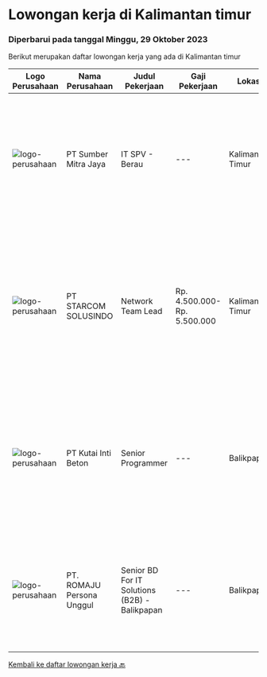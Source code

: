 
  # Lowongan kerja di Kalimantan timur

  ### Diperbarui pada tanggal Minggu, 29 Oktober 2023

  Berikut merupakan daftar lowongan kerja yang ada di Kalimantan timur

  |Logo Perusahaan | Nama Perusahaan | Judul Pekerjaan | Gaji Pekerjaan | Lokasi | Deskripsi | Tanggal diunggah | Pranala |
  | -------------- | --------------- | --------------- | --------- | --------- | -------------- | ------- | ----------- |
  |![logo-perusahaan](https://image-service-cdn.seek.com.au/f0ba1595e90ec5243d43e958e1c29680e7a44894/ee4dce1061f3f616224767ad58cb2fc751b8d2dc)|PT Sumber Mitra Jaya|IT SPV - Berau|---|Kalimantan Timur|Requirement: Candidate must possess at least Diploma/ Bachelor’s degree in Information Technology/IT Engineering/ IT related field. Required...|Minggu, 22 Oktober 2023|https://www.jobstreet.co.id/id/job/it-spv-berau-4506034?token=0~f36d986c-2822-42dd-be72-e7bd89f7fc9c&sectionRank=1&jobId=jobstreet-id-job-4506034|
|![logo-perusahaan](https://image-service-cdn.seek.com.au/7884713e971117aab6aab88adb5badf34d97ca7d/ee4dce1061f3f616224767ad58cb2fc751b8d2dc)|PT STARCOM SOLUSINDO|Network Team Lead|Rp. 4.500.000-Rp. 5.500.000|Kalimantan Timur|Tanggung Jawab Utama: Pemimpinan dan Manajemen Tim: Mengelola dan memimpin tim teknisi jaringan. Menetapkan tujuan dan target tim, serta memastikan...|Kamis, 12 Oktober 2023|https://www.jobstreet.co.id/id/job/network-team-lead-4496909?token=0~f36d986c-2822-42dd-be72-e7bd89f7fc9c&sectionRank=2&jobId=jobstreet-id-job-4496909|
|![logo-perusahaan](https://i.ibb.co/sqvTCh9/112815900-stock-vector-no-image-available-icon-flat-vector.webp)|PT Kutai Inti Beton|Senior Programmer|---|Balikpapan|Deskripsi: Memiliki Komunikasi yang baik Memiliki pengetahuan dibidang ASP.Net Webform, Sql Server dan full-stack developer Memiliki keterampilan...|Jumat, 13 Oktober 2023|https://www.jobstreet.co.id/id/job/senior-programmer-4498311?token=0~f36d986c-2822-42dd-be72-e7bd89f7fc9c&sectionRank=3&jobId=jobstreet-id-job-4498311|
|![logo-perusahaan](https://i.ibb.co/sqvTCh9/112815900-stock-vector-no-image-available-icon-flat-vector.webp)|PT. ROMAJU Persona Unggul|Senior BD For IT Solutions (B2B) - Balikpapan|---|Balikpapan|- Mempunyai pengetahuan di bidang IT- Pengalaman min 3 tahun di Industri sejenis- Max Umur 35 tahun- Memiliki skill Negosiasi- Memiliki skill...|Kamis, 26 Oktober 2023|https://www.jobstreet.co.id/id/job/senior-bd-for-it-solutions-b2b-balikpapan-1037277954?token=0~f36d986c-2822-42dd-be72-e7bd89f7fc9c&sectionRank=4&jobId=jobstreet-id-job-1037277954|


  [Kembali ke daftar lowongan kerja 🔙](../README.md#daftar-lowongan-kerja)
  